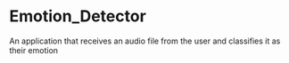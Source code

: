 # Emotion_Detector
 An application that receives an audio file from the user and classifies it as their emotion
